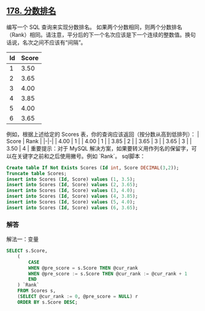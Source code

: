 ## [178. 分数排名](https://leetcode-cn.com/problems/rank-scores/)
编写一个 SQL 查询来实现分数排名。
如果两个分数相同，则两个分数排名（Rank）相同。请注意，平分后的下一个名次应该是下一个连续的整数值。换句话说，名次之间不应该有“间隔”。

| Id | Score |
|-|-|
| 1  | 3.50  |
| 2  | 3.65  |
| 3  | 4.00  |
| 4  | 3.85  |
| 5  | 4.00  |
| 6  | 3.65  |
例如，根据上述给定的 Scores 表，你的查询应该返回（按分数从高到低排列）：
| Score | Rank |
|-|-|
| 4.00  | 1    |
| 4.00  | 1    |
| 3.85  | 2    |
| 3.65  | 3    |
| 3.65  | 3    |
| 3.50  | 4    |
重要提示：对于 MySQL 解决方案，如果要转义用作列名的保留字，可以在关键字之前和之后使用撇号。例如 \`Rank\`。
sql脚本：

```sql
Create table If Not Exists Scores (Id int, Score DECIMAL(3,2));
Truncate table Scores;
insert into Scores (Id, Score) values (1, 3.5);
insert into Scores (Id, Score) values (2, 3.65);
insert into Scores (Id, Score) values (3, 4.0);
insert into Scores (Id, Score) values (4, 3.85);
insert into Scores (Id, Score) values (5, 4.0);
insert into Scores (Id, Score) values (6, 3.65);
```
### 解答
解法一：变量
```sql
SELECT s.Score,
	(
		CASE 
		WHEN @pre_score = s.Score THEN @cur_rank
		WHEN @pre_score := s.Score THEN @cur_rank := @cur_rank + 1
		END
	) `Rank`
	FROM Scores s, 
	(SELECT @cur_rank := 0, @pre_score = NULL) r
	ORDER BY s.Score DESC;
```